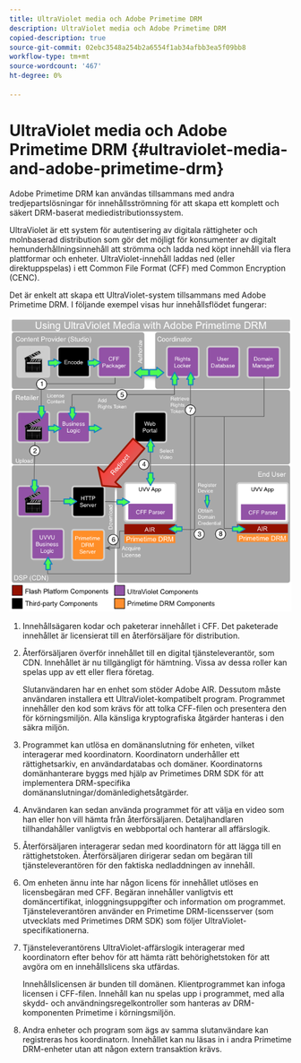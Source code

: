 ```yaml
---
title: UltraViolet media och Adobe Primetime DRM
description: UltraViolet media och Adobe Primetime DRM
copied-description: true
source-git-commit: 02ebc3548a254b2a6554f1ab34afbb3ea5f09bb8
workflow-type: tm+mt
source-wordcount: '467'
ht-degree: 0%

---
```


# UltraViolet media och Adobe Primetime DRM {#ultraviolet-media-and-adobe-primetime-drm}

Adobe Primetime DRM kan användas tillsammans med andra tredjepartslösningar för innehållsströmning för att skapa ett komplett och säkert DRM-baserat mediedistributionssystem.

UltraViolet är ett system för autentisering av digitala rättigheter och molnbaserad distribution som gör det möjligt för konsumenter av digitalt hemunderhållningsinnehåll att strömma och ladda ned köpt innehåll via flera plattformar och enheter. UltraViolet-innehåll laddas ned (eller direktuppspelas) i ett Common File Format (CFF) med Common Encryption (CENC).

Det är enkelt att skapa ett UltraViolet-system tillsammans med Adobe Primetime DRM. I följande exempel visas hur innehållsflödet fungerar:

<!--<a id="fig_cxy_dc2_44"></a>-->

![](assets/AdobeUV_web.png)

1. Innehållsägaren kodar och paketerar innehållet i CFF. Det paketerade innehållet är licensierat till en återförsäljare för distribution.
1. Återförsäljaren överför innehållet till en digital tjänsteleverantör, som CDN. Innehållet är nu tillgängligt för hämtning. Vissa av dessa roller kan spelas upp av ett eller flera företag.

   Slutanvändaren har en enhet som stöder Adobe AIR. Dessutom måste användaren installera ett UltraViolet-kompatibelt program. Programmet innehåller den kod som krävs för att tolka CFF-filen och presentera den för körningsmiljön. Alla känsliga kryptografiska åtgärder hanteras i den säkra miljön.
1. Programmet kan utlösa en domänanslutning för enheten, vilket interagerar med koordinatorn. Koordinatorn underhåller ett rättighetsarkiv, en användardatabas och domäner. Koordinatorns domänhanterare byggs med hjälp av Primetimes DRM SDK för att implementera DRM-specifika domänanslutningar/domänledighetsåtgärder.
1. Användaren kan sedan använda programmet för att välja en video som han eller hon vill hämta från återförsäljaren. Detaljhandlaren tillhandahåller vanligtvis en webbportal och hanterar all affärslogik.
1. Återförsäljaren interagerar sedan med koordinatorn för att lägga till en rättighetstoken. Återförsäljaren dirigerar sedan om begäran till tjänsteleverantören för den faktiska nedladdningen av innehåll.
1. Om enheten ännu inte har någon licens för innehållet utlöses en licensbegäran med CFF. Begäran innehåller vanligtvis ett domäncertifikat, inloggningsuppgifter och information om programmet. Tjänsteleverantören använder en Primetime DRM-licensserver (som utvecklats med Primetimes DRM SDK) som följer UltraViolet-specifikationerna.
1. Tjänsteleverantörens UltraViolet-affärslogik interagerar med koordinatorn efter behov för att hämta rätt behörighetstoken för att avgöra om en innehållslicens ska utfärdas.

   Innehållslicensen är bunden till domänen. Klientprogrammet kan infoga licensen i CFF-filen. Innehåll kan nu spelas upp i programmet, med alla skydd- och användningsregelkontroller som hanteras av DRM-komponenten Primetime i körningsmiljön.
1. Andra enheter och program som ägs av samma slutanvändare kan registreras hos koordinatorn. Innehållet kan nu läsas in i andra Primetime DRM-enheter utan att någon extern transaktion krävs.

